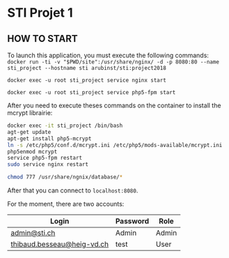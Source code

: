 # STI Projet 1

## HOW TO START

To launch this application, you must execute the following commands:
`docker run -ti -v "$PWD/site":/usr/share/nginx/ -d -p 8080:80 --name sti_project --hostname sti arubinst/sti:project2018` 

`docker exec -u root sti_project service nginx start` 

`docker exec -u root sti_project service php5-fpm start` 


After you need to execute theses commands on the container to install the mcrypt librairie:

```bash
docker exec -it sti_project /bin/bash
agt-get update
apt-get install php5-mcrypt
ln -s /etc/php5/conf.d/mcrypt.ini /etc/php5/mods-available/mcrypt.ini
php5enmod mcrypt
service php5-fpm restart
sudo service nginx restart

chmod 777 /usr/share/ngnix/database/*
```

After that you can connect to `localhost:8080`.


For the moment, there are two accounts:


| Login                       |Password     | Role  |
|-----------------------------|-------------|-------|
| admin@sti.ch                | Admin       | Admin |
| thibaud.besseau@heig-vd.ch  | test        | User  |

